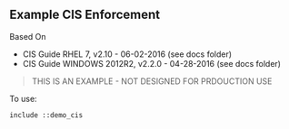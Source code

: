 Example CIS Enforcement
-----------------------
Based On
- CIS Guide RHEL 7, v2.10 - 06-02-2016 (see docs folder)
- CIS Guide WINDOWS 2012R2, v2.2.0 - 04-28-2016 (see docs folder)

>
> THIS IS AN EXAMPLE - NOT DESIGNED FOR PRDOUCTION USE
>


To use:

```puppet
include ::demo_cis
```

